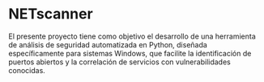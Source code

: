 # NETscanner
El presente proyecto tiene como objetivo el desarrollo de una herramienta de análisis de seguridad automatizada en Python, diseñada específicamente para sistemas Windows, que facilite la identificación de puertos abiertos y la correlación de servicios con vulnerabilidades conocidas.
